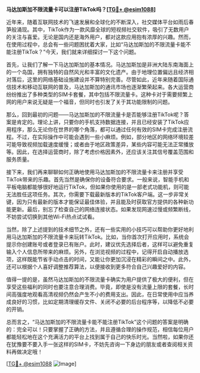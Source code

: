 **马达加斯加不限流量卡可以注册TikTok吗？[[TG💪+ @esim1088](https://t.me/s/esim1088)]**

近年来，随着互联网技术的飞速发展和全球化的不断深入，社交媒体平台如雨后春笋般涌现。其中，TikTok作为一款风靡全球的短视频社交软件，吸引了无数用户的关注与喜爱。无论是国内还是海外用户，都对这款应用抱有浓厚的兴趣。然而，在使用过程中，总会有一些问题困扰着大家，比如“马达加斯加的不限流量卡能不能注册TikTok？”今天，我们就来详细探讨一下这个问题。

首先，让我们了解一下马达加斯加的基本情况。马达加斯加是非洲大陆东南海面上的一个岛国，拥有独特的自然风光和丰富的文化遗产。由于地理位置偏远且经济相对落后，这里的网络基础设施建设并不算特别完善。尽管如此，近年来随着国际通信技术和移动互联网的普及，马达加斯加的通讯市场也逐渐繁荣起来。各大运营商纷纷推出了多种类型的SIM卡套餐，其中包括不限流量卡。这种卡对于需要频繁上网的用户来说无疑是一个福音，但同时也引发了关于其功能限制的问题。

那么，回到最初的问题——马达加斯加的不限流量卡是否能够注册TikTok呢？答案是肯定的。理论上讲，只要你的手机支持数据连接，并且已经安装了TikTok应用程序，那么无论你在世界的哪个角落，都可以通过任何有效的SIM卡完成注册流程。不过，在实际操作中可能会遇到一些小麻烦。例如，部分地区的网络环境较差可能导致视频加载速度缓慢；或者由于地区政策差异，某些内容可能无法正常播放等。因此，在选择运营商时，除了考虑价格因素外，还应该关注其信号覆盖范围和服务质量。

接下来，我们再来聊聊如何正确地使用马达加斯加的不限流量卡来注册并享受TikTok带来的乐趣。首先当然是确保你的设备符合要求。一般来说，智能手机和平板电脑都能够很好地运行TikTok，但如果你使用的是一部老式功能机，则可能无法胜任这项任务。其次，你需要下载最新版本的TikTok客户端。这一步非常关键，因为只有最新的版本才能保证最佳体验，并且能及时获取官方提供的各种新功能更新。最后，别忘了检查自己的网络连接状态。如果发现网速过慢或频繁断线，不妨尝试切换到其他Wi-Fi热点试试看。

当然，除了上述提到的技术细节之外，还有一些实用的小技巧可以帮助你更好地利用马达加斯加的不限流量卡来玩转TikTok。比如，当你首次打开应用时，系统会提示你创建账号或者登录已有账户。此时，建议优先选择后者，这样可以避免重复输入个人信息所带来的麻烦。另外，在浏览视频的过程中，记得开启自动播放选项，这样既能节省手动点击的时间，又能让你更加沉浸在精彩的瞬间之中。此外，还可以根据个人喜好调整推荐算法，以便接收到更多符合自己兴趣爱好的内容。

值得一提的是，虽然马达加斯加的不限流量卡确实为用户提供了极大的便利，但在享受这些福利的同时也要注意合理消费。毕竟，即使是没有流量上限的套餐，长时间高强度地观看高清视频仍然会产生不小的费用支出。因此，在日常使用中应当养成良好的习惯，比如定期清理缓存文件、关闭不必要的后台程序等，以降低不必要的开销。

总而言之，“马达加斯加的不限流量卡能不能注册TikTok”这个问题的答案是明确的：完全可以！只要掌握了正确的方法，并且遵循合理的操作规范，相信每位用户都能轻松地在这个充满活力的平台上找到属于自己的快乐时光。当然啦，如果你还在犹豫要不要入手一张这样的SIM卡，不妨先咨询一下身边的朋友或者查阅相关资料再做决定哦！

[[TG💪+ @esim1088](https://t.me/s/esim1088) ![Image](https://i.postimg.cc/4NQfJmqS/Snipaste-2025-05-13-00-14-12.png)]
